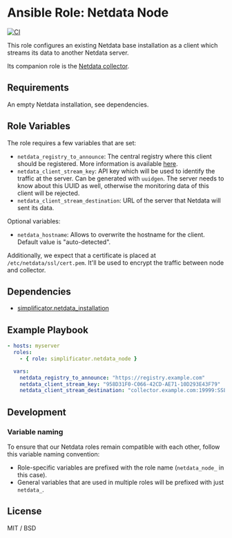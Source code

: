 # Ansible Role: Netdata Node

[![CI](https://github.com/simplificator/ansible-role-netdata_node/workflows/CI/badge.svg?event=push)](https://github.com/simplificator/ansible-role-netdata_node/actions?query=workflow%3ACI)

This role configures an existing Netdata base installation as a client which streams its data to another Netdata server.

Its companion role is the [Netdata collector](https://github.com/simplificator/ansible-role-netdata_collector).

## Requirements

An empty Netdata installation, see dependencies.

## Role Variables

The role requires a few variables that are set:

* `netdata_registry_to_announce`: The central registry where this client should be registered. More information is available [here](https://learn.netdata.cloud/docs/agent/registry).
* `netdata_client_stream_key`: API key which will be used to identify the traffic at the server. Can be generated with `uuidgen`. The server needs to know about this UUID as well, otherwise the monitoring data of this client will be rejected.
* `netdata_client_stream_destination`: URL of the server that Netdata will sent its data.

Optional variables:

* `netdata_hostname`: Allows to overwrite the hostname for the client. Default value is "auto-detected".

Additionally, we expect that a certificate is placed at `/etc/netdata/ssl/cert.pem`. It'll be used to encrypt the traffic between node and collector.

## Dependencies

- [simplificator.netdata_installation](https://github.com/simplificator/ansible-role-netdata_installation)

## Example Playbook

```yaml
- hosts: myserver
  roles:
    - { role: simplificator.netdata_node }

  vars:
    netdata_registry_to_announce: "https://registry.example.com"
    netdata_client_stream_key: "958D31F0-C066-42CD-AE71-10D293E43F79"
    netdata_client_stream_destination: "collector.example.com:19999:SSL"
```

## Development

### Variable naming

To ensure that our Netdata roles remain compatible with each other, follow this variable naming convention:

* Role-specific variables are prefixed with the role name (`netdata_node_` in this case).
* General variables that are used in multiple roles will be prefixed with just `netdata_`.

## License

MIT / BSD
